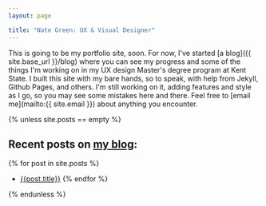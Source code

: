 ```yaml
---
layout: page

title: "Nate Green: UX & Visual Designer"
---
```


This is going to be my portfolio site, soon. For now, I've started [a blog]({{ site.base_url }}/blog) where you can see my progress and some of the things I'm working on in my UX design Master's degree program at Kent State. I built this site with my bare hands, so to speak, with help from Jekyll, Github Pages, and others. I'm still working on it, adding features and style as I go, so you may see some mistakes here and there. Feel free to [email me](mailto:{{ site.email }}) about anything you encounter.

{% unless site.posts == empty %}

## Recent posts on [my blog](/blog):

{% for post in site.posts %}
- [{{post.title}}]({{post.url}})
{% endfor %}

{% endunless %}